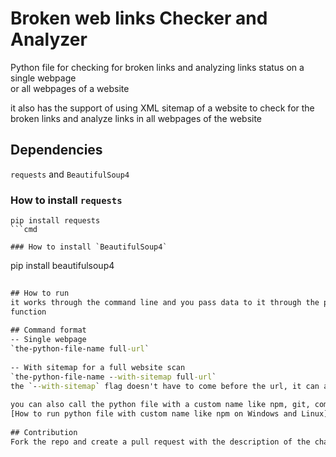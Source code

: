 # Broken web links Checker and Analyzer
Python file for checking for broken links and analyzing links status on a single webpage   
or all webpages of a website   
   
it also has the support of using XML sitemap of a website to check for the broken links and analyze links in all webpages of the website   
   
## Dependencies   
`requests` and `BeautifulSoup4`   

### How to install `requests`   
```
pip install requests
```cmd  
   
### How to install `BeautifulSoup4`   
```
pip install beautifulsoup4
```cmd   
   
## How to run   
it works through the command line and you pass data to it through the python sys module using `sys.argv` the you pass the data from `sys.argv` to the `main()`   
function   
   
## Command format   
-- Single webpage   
`the-python-file-name full-url`   
   
-- With sitemap for a full website scan   
`the-python-file-name --with-sitemap full-url`   
the `--with-sitemap` flag doesn't have to come before the url, it can also come after it   
   
you can also call the python file with a custom name like npm, git, composer and so on, you can watch my yt video on how to do it, link below   
[How to run python file with custom name like npm on Windows and Linux](https://youtu.be/3VOtRaopsIQ)
   
## Contribution   
Fork the repo and create a pull request with the description of the changes you made
